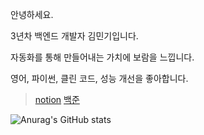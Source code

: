 
안녕하세요.

3년차 백엔드 개발자 김민기입니다.

자동화를 통해 만들어내는 가치에 보람을 느낍니다.

영어, 파이썬, 클린 코드, 성능 개선을 좋아합니다.

> [notion](https://www.notion.so/77minki/b5337ec0e9774f3c81bd49ff08cd1e78)
> [백준](https://www.acmicpc.net/user/wer153)


<!--
**wer153/wer153** is a ✨ _special_ ✨ repository because its `README.md` (this file) appears on your GitHub profile.

Here are some ideas to get you started:

- 🔭 I’m currently working on ...
- 🌱 I’m currently learning ...
- 👯 I’m looking to collaborate on ...
- 🤔 I’m looking for help with ...
- 💬 Ask me about ...
- 📫 How to reach me: ...
- 😄 Pronouns: ...
- ⚡ Fun fact: ...
-->

![Anurag's GitHub stats](https://github-readme-stats.vercel.app/api?username=wer153&count_private=true)
